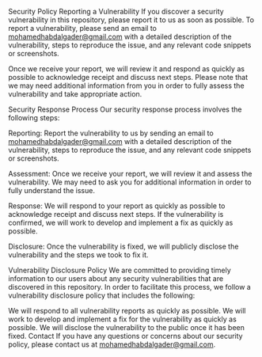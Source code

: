 Security Policy
Reporting a Vulnerability
If you discover a security vulnerability in this repository, please report it to us as soon as possible. To report a vulnerability, please send an email to mohamedhabdalgader@gmail.com with a detailed description of the vulnerability, steps to reproduce the issue, and any relevant code snippets or screenshots.

Once we receive your report, we will review it and respond as quickly as possible to acknowledge receipt and discuss next steps. Please note that we may need additional information from you in order to fully assess the vulnerability and take appropriate action.

Security Response Process
Our security response process involves the following steps:

Reporting: Report the vulnerability to us by sending an email to mohamedhabdalgader@gmail.com with a detailed description of the vulnerability, steps to reproduce the issue, and any relevant code snippets or screenshots.

Assessment: Once we receive your report, we will review it and assess the vulnerability. We may need to ask you for additional information in order to fully understand the issue.

Response: We will respond to your report as quickly as possible to acknowledge receipt and discuss next steps. If the vulnerability is confirmed, we will work to develop and implement a fix as quickly as possible.

Disclosure: Once the vulnerability is fixed, we will publicly disclose the vulnerability and the steps we took to fix it.

Vulnerability Disclosure Policy
We are committed to providing timely information to our users about any security vulnerabilities that are discovered in this repository. In order to facilitate this process, we follow a vulnerability disclosure policy that includes the following:

We will respond to all vulnerability reports as quickly as possible.
We will work to develop and implement a fix for the vulnerability as quickly as possible.
We will disclose the vulnerability to the public once it has been fixed.
Contact
If you have any questions or concerns about our security policy, please contact us at mohamedhabdalgader@gmail.com.
